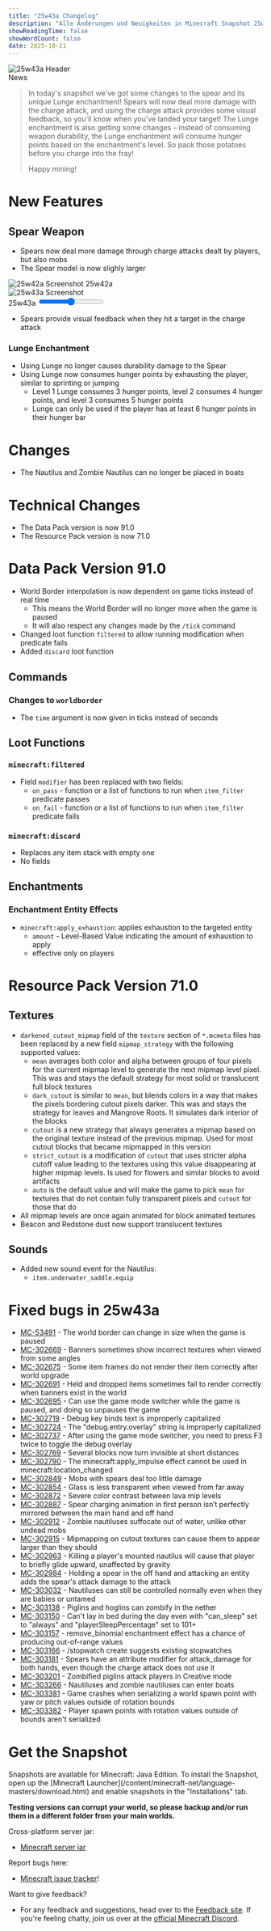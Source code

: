 ```yaml
---
title: "25w43a Changelog"
description: "Alle Änderungen und Neuigkeiten in Minecraft Snapshot 25w43a."
showReadingTime: false
showWordCount: false
date: 2025-10-21
---
```


<div class="mc-header">
  <img src="https://www.minecraft.net/content/dam/minecraftnet/games/minecraft/screenshots/25w43a%201170x500.jpg" alt="25w43a Header" />
  <div class="mc-news-label">News</div>
</div>

<div class="mc-article">

> In today's snapshot we've got some changes to the spear and its unique Lunge
enchantment! Spears will now deal more damage with the charge attack, and
using the charge attack provides some visual feedback, so you'll know when
you've landed your target! The Lunge enchantment is also getting some changes
– instead of consuming weapon durability, the Lunge enchantment will consume
hunger points based on the enchantment's level. So pack those potatoes before
you charge into the fray!
>
> Happy mining!

# New Features

## Spear Weapon

  * Spears now deal more damage through charge attacks dealt by players, but also mobs
  * The Spear model is now slighly larger
  

  <div class="image-comp" style="--max-width: 1039px;">
  <div id="left">
    <img src="/vinc-custom-changelog.github.io/images/25w43a/mace_25w42a.png" alt="25w42a Screenshot" />
    <span class="alt-text-overlay top-left">25w42a</span>
  </div>
  <div id="right">
    <img src="/vinc-custom-changelog.github.io/images/25w43a/mace_25w43a.png" alt="25w43a Screenshot" />
  </div>
  <span class="alt-text-overlay top-right">25w43a</span>
  <input type="range" min="0" max="100" value="50"
    oninput="this.parentNode.style.setProperty('--slider-pos', this.value + '%')">
  </div>

  * Spears provide visual feedback when they hit a target in the charge attack

### Lunge Enchantment

  * Using Lunge no longer causes durability damage to the Spear
  * Using Lunge now consumes hunger points by exhausting the player, similar to sprinting or jumping
    * Level 1 Lunge consumes 3 hunger points, level 2 consumes 4 hunger points, and level 3 consumes 5 hunger points
    * Lunge can only be used if the player has at least 6 hunger points in their hunger bar

# Changes

  * The Nautilus and Zombie Nautilus can no longer be placed in boats

# Technical Changes

  * The Data Pack version is now 91.0
  * The Resource Pack version is now 71.0

# Data Pack Version 91.0

  * World Border interpolation is now dependent on game ticks instead of real time
    * This means the World Border will no longer move when the game is paused
    * It will also respect any changes made by the `/tick` command
  * Changed loot function `filtered` to allow running modification when predicate fails
  * Added `discard` loot function

## Commands

### Changes to `worldborder`

  * The `time` argument is now given in ticks instead of seconds

## Loot Functions

### `minecraft:filtered`

  * Field `modifier` has been replaced with two fields:
    * `on_pass` - function or a list of functions to run when `item_filter` predicate passes
    * `on_fail` - function or a list of functions to run when `item_filter` predicate fails

### `minecraft:discard`

  * Replaces any item stack with empty one
  * No fields

## Enchantments

### Enchantment Entity Effects

  * `minecraft:apply_exhaustion`: applies exhaustion to the targeted entity
    * `amount` - Level-Based Value indicating the amount of exhaustion to apply
    * effective only on players

# Resource Pack Version 71.0

## Textures

  * `darkened_cutout_mipmap` field of the `texture` section of `*.mcmeta` files has been replaced by a new field `mipmap_strategy` with the following supported values:
    * `mean` averages both color and alpha between groups of four pixels for the current mipmap level to generate the next mipmap level pixel. This was and stays the default strategy for most solid or translucent full block textures
    * `dark_cutout` is similar to `mean`, but blends colors in a way that makes the pixels bordering cutout pixels darker. This was and stays the strategy for leaves and Mangrove Roots. It simulates dark interior of the blocks
    * `cutout` is a new strategy that always generates a mipmap based on the original texture instead of the previous mipmap. Used for most cutout blocks that became mipmapped in this version
    * `strict_cutout` is a modification of `cutout` that uses stricter alpha cutoff value leading to the textures using this value disappearing at higher mipmap levels. Is used for flowers and similar blocks to avoid artifacts
    * `auto` is the default value and will make the game to pick `mean` for textures that do not contain fully transparent pixels and `cutout` for those that do
  * All mipmap levels are once again animated for block animated textures
  * Beacon and Redstone dust now support translucent textures

## Sounds

  * Added new sound event for the Nautilus:
    * `item.underwater_saddle.equip`

# Fixed bugs in 25w43a

  * [MC-53491](https://bugs.mojang.com/browse/MC-53491) - The world border can change in size when the game is paused
  * [MC-302669](https://bugs.mojang.com/browse/MC-302669) - Banners sometimes show incorrect textures when viewed from some angles
  * [MC-302675](https://bugs.mojang.com/browse/MC-302675) - Some item frames do not render their item correctly after world upgrade
  * [MC-302691](https://bugs.mojang.com/browse/MC-302691) - Held and dropped items sometimes fail to render correctly when banners exist in the world
  * [MC-302695](https://bugs.mojang.com/browse/MC-302695) - Can use the game mode switcher while the game is paused, and doing so unpauses the game
  * [MC-302719](https://bugs.mojang.com/browse/MC-302719) - Debug key binds text is improperly capitalized
  * [MC-302724](https://bugs.mojang.com/browse/MC-302724) - The "debug.entry.overlay" string is improperly capitalized
  * [MC-302737](https://bugs.mojang.com/browse/MC-302737) - After using the game mode switcher, you need to press F3 twice to toggle the debug overlay
  * [MC-302769](https://bugs.mojang.com/browse/MC-302769) - Several blocks now turn invisible at short distances
  * [MC-302790](https://bugs.mojang.com/browse/MC-302790) - The minecraft:apply_impulse effect cannot be used in minecraft:location_changed
  * [MC-302849](https://bugs.mojang.com/browse/MC-302849) - Mobs with spears deal too little damage
  * [MC-302854](https://bugs.mojang.com/browse/MC-302854) - Glass is less transparent when viewed from far away
  * [MC-302872](https://bugs.mojang.com/browse/MC-302872) - Severe color contrast between lava mip levels
  * [MC-302887](https://bugs.mojang.com/browse/MC-302887) - Spear charging animation in first person isn’t perfectly mirrored between the main hand and off hand
  * [MC-302912](https://bugs.mojang.com/browse/MC-302912) - Zombie nautiluses suffocate out of water, unlike other undead mobs
  * [MC-302915](https://bugs.mojang.com/browse/MC-302915) - Mipmapping on cutout textures can cause them to appear larger than they should
  * [MC-302963](https://bugs.mojang.com/browse/MC-302963) - Killing a player's mounted nautilus will cause that player to briefly glide upward, unaffected by gravity
  * [MC-302984](https://bugs.mojang.com/browse/MC-302984) - Holding a spear in the off hand and attacking an entity adds the spear's attack damage to the attack
  * [MC-303032](https://bugs.mojang.com/browse/MC-303032) - Nautiluses can still be controlled normally even when they are babies or untamed
  * [MC-303138](https://bugs.mojang.com/browse/MC-303138) - Piglins and hoglins can zombify in the nether
  * [MC-303150](https://bugs.mojang.com/browse/MC-303150) - Can't lay in bed during the day even with "can_sleep" set to "always" and "playerSleepPercentage" set to 101+
  * [MC-303157](https://bugs.mojang.com/browse/MC-303157) - remove_binomial enchantment effect has a chance of producing out-of-range values
  * [MC-303166](https://bugs.mojang.com/browse/MC-303166) - /stopwatch create suggests existing stopwatches
  * [MC-303181](https://bugs.mojang.com/browse/MC-303181) - Spears have an attribute modifier for attack_damage for both hands, even though the charge attack does not use it
  * [MC-303201](https://bugs.mojang.com/browse/MC-303201) - Zombified piglins attack players in Creative mode
  * [MC-303266](https://bugs.mojang.com/browse/MC-303266) - Nautiluses and zombie nautiluses can enter boats
  * [MC-303381](https://bugs.mojang.com/browse/MC-303381) - Game crashes when serializing a world spawn point with yaw or pitch values outside of rotation bounds
  * [MC-303382](https://bugs.mojang.com/browse/MC-303382) - Player spawn points with rotation values outside of bounds aren't serialized

# Get the Snapshot

Snapshots are available for Minecraft: Java Edition. To install the Snapshot,
open up the [Minecraft Launcher](/content/minecraft-net/language-
masters/download.html) and enable snapshots in the "Installations" tab.

**Testing versions can corrupt your world, so please backup and/or run them in
a different folder from your main worlds.**

Cross-platform server jar:

  * [Minecraft server jar](https://piston-data.mojang.com/v1/objects/dac322a1091905430e2a6ade129a4915552455d0/server.jar)

Report bugs here:

  * [Minecraft issue tracker](https://bugs.mojang.com/projects/MC/summary)!

Want to give feedback?

  * For any feedback and suggestions, head over to the [Feedback site](https://feedback.minecraft.net/). If you're feeling chatty, join us over at the [official Minecraft Discord](https://discordapp.com/invite/minecraft).





